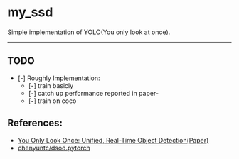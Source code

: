 # my_ssd

Simple implementation of YOLO(You only look at once).
____
<!-- ## Example
![Image text](data/img/dog_res.png)
____
## Performance

### Evalution on VOC 2007 test
#### mAP
| Method | Training Data | Mine | Paper |
|:-: |:-:|:-:|:-:|
| SSD300 | VOC 2007 trainval | 60.3% | 68.0% |


#### ,,,
There is room for improvement...
____
## DEMO
### 1.Enviromental dependencies
requires pytorch >=0.41
- python3 is better
- install [pytorch](https://pytorch.org)
  ```shell
   # make sure pip3 is upgraded
   pip3 install torch torchvision
  ```
- install [chainercv](https://github.com/chainer/chainercv), following their
instructions, or you can install from pip
    ```shell
    pip3 install chainercv
    ```
- install opencv
    ```shell
    pip3 install opencv-python
    ```
- other libs: tqdm, PIL...

### 2.Train
#### pretrained model
- you can download the model at https://github.com/chenyuntc/simple-faster-rcnn-pytorch , I use the pretrained model of the link given by his repository, thank the author here.
- or you can modify `use_caffe=False` in config/config.py to use the torchvision models...
#### command
Train the model with:
```shell
python3 main.py train
```
### 3.Test
Show the `dog` detection example by:
```shell
python3 main.py test
```
### 4.Eval
Evalute the model on VOC 2007 test by:
```shell
python3 main.py eval
```
____
-->
## TODO

- [-] Roughly Implementation:
    - [-] train basicly
    - [-] catch up performance reported in paper- 
    - [-] train on coco    

## References:
+ [You Only Look Once: Unified, Real-Time Object Detection(Paper)](https://arxiv.org/abs/1512.02325)
+ [chenyuntc/dsod.pytorch](https://github.com/marvis/pytorch-yolo3) 